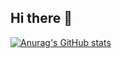 ## Hi there 👋

[![Anurag's GitHub stats](https://github-readme-stats.vercel.app/api?username=izzmoqbel)](https://github.com/izzmoqbel/github-readme-stats)
